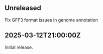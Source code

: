 ## Unreleased

Fix GFF3 format issues in genome annotation


## 2025-03-12T21:00:00Z

Initial release.
